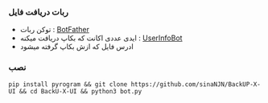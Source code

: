 ### ربات دریافت فایل
 
 - توکن ربات : [BotFather](http://t.me/botfather)
 - ایدی عددی اکانت که بکاپ دریافت میکنه : [UserInfoBot](https://t.me/userinfobot)
 - ادرس فایل که ازش بکاپ گرفته میشود


### نصب
    pip install pyrogram && git clone https://github.com/sinaNJN/BackUP-X-UI && cd BackU-X-UI && python3 bot.py
